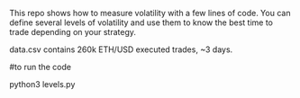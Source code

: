 This repo shows how to measure volatility with a few lines of code. You can define several levels of volatility and use them to know the best time to trade depending on your strategy. 

data.csv contains 260k ETH/USD executed trades, ~3 days.

#to run the code

python3 levels.py